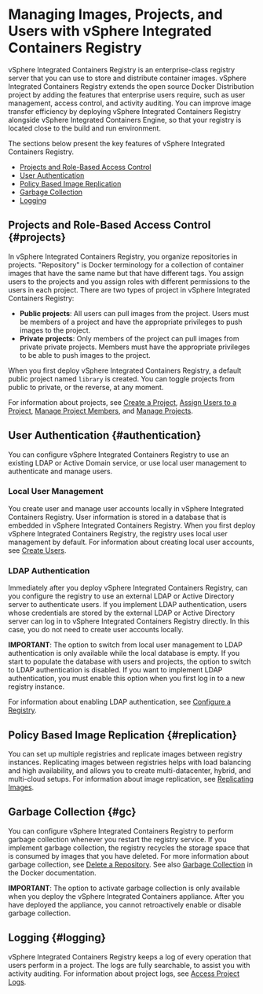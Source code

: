# Managing Images, Projects, and Users with vSphere Integrated Containers Registry #

vSphere Integrated Containers Registry is an enterprise-class registry server that you can use to store and distribute container images. vSphere Integrated Containers Registry extends the open source Docker Distribution project by adding the features that enterprise users require, such as user management, access control, and activity auditing. You can improve image transfer efficiency by deploying vSphere Integrated Containers Registry alongside vSphere Integrated Containers Engine, so that your registry is located close to the build and run environment. 

The sections below present the key features of vSphere Integrated Containers Registry.

- [Projects and Role-Based Access Control](#projects)
- [User Authentication](#authentication)
- [Policy Based Image Replication](#replication)
- [Garbage Collection](#gc)
- [Logging](#logging)

## Projects and Role-Based Access Control {#projects}

In vSphere Integrated Containers Registry, you organize repositories in projects. "Repository" is Docker terminology for a collection of container images that have the same name but that have different tags. You assign users to the projects and you assign roles with different permissions to the users in each project. There are two types of project in vSphere Integrated Containers Registry:  

  - **Public projects**: All users can pull images from the project. Users must be members of a project and have the appropriate privileges to push images to the project.
  - **Private projects**: Only members of the project can pull images from private private projects. Members must have the appropriate privileges to be able to push images to the project.

When you first deploy vSphere Integrated Containers Registry, a default public project named `library` is created. You can toggle projects from public to private, or the reverse, at any moment.

For information about projects, see [Create a Project](creating_projects_registry.md), [Assign Users to a Project](add_users_registry.md), [Manage Project Members](manage_project_members.md), and [Manage Projects](manage_projects.md).

## User Authentication {#authentication}

You can configure vSphere Integrated Containers Registry to use an existing LDAP or Active Domain service, or use local user management to authenticate and manage users.

### Local User Management ###
	
You create user and manage user accounts locally in vSphere Integrated Containers Registry. User information is stored in a database that is embedded in vSphere Integrated Containers Registry. When you first deploy vSphere Integrated Containers Registry, the registry uses local user management by default. For information about creating local user accounts, see [Create Users](vic_dev_ops/creating_users_registry.md).

### LDAP Authentication ###  

Immediately after you deploy vSphere Integrated Containers Registry, can you configure the registry to use an external LDAP or Active Directory server  to authenticate users. If you implement LDAP authentication, users whose credentials are stored by the external LDAP or Active Directory server can log in to vSphere Integrated Containers Registry directly. In this case, you do not need to create user accounts locally.

**IMPORTANT**: The option to switch from local user management to LDAP authentication is only available while the local database is empty. If you start to populate the database with users and projects, the option to switch to LDAP authentication is disabled. If you want to implement LDAP authentication, you must enable this option when you first log in to a new registry instance. 

For information about enabling LDAP authentication, see [Configure a Registry](configure_registry.md).

## Policy Based Image Replication {#replication}

You can set up multiple registries and replicate images between registry instances. Replicating images between registries helps with load balancing and high availability, and allows you to create multi-datacenter, hybrid, and multi-cloud setups. For information about image replication, see [Replicating Images](replicating_images.md).

## Garbage Collection {#gc}

You can configure vSphere Integrated Containers Registry to perform garbage collection whenever you restart the registry service. If you implement garbage collection, the registry recycles the storage space that is consumed by images that you have deleted. For more information about garbage collection, see [Delete a Repository](delete_repository_registry.md). See also [Garbage Collection](https://docs.docker.com/registry/garbage-collection/) in the Docker documentation.

**IMPORTANT**: The option to activate garbage collection is only available when you deploy the vSphere Integrated Containers appliance. After you have deployed the appliance, you cannot retroactively enable or disable garbage collection.

## Logging {#logging}

vSphere Integrated Containers Registry keeps a log of every operation that users perform in a project. The logs are fully searchable, to assist you with activity auditing. For information about project logs, see [Access Project Logs](access_project_logs.md).
